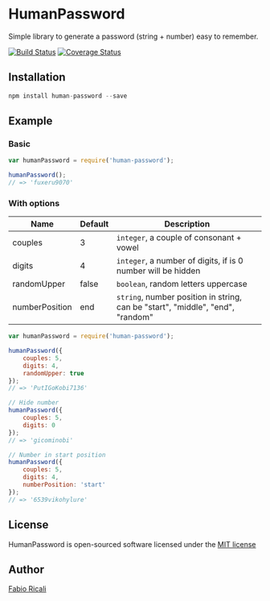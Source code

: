 # HumanPassword
Simple library to generate a password (string + number) easy to remember.

[![Build Status](https://travis-ci.org/fabioricali/HumanPassword.svg?branch=master)](https://travis-ci.org/fabioricali/HumanPassword) [![Coverage Status](https://coveralls.io/repos/github/fabioricali/HumanPassword/badge.svg?branch=master)](https://coveralls.io/github/fabioricali/HumanPassword?branch=master)

## Installation

```javascript
npm install human-password --save
```

## Example
### Basic
```javascript
var humanPassword = require('human-password');

humanPassword();
// => 'fuxeru9070'
```

### With options

Name | Default | Description
-|-|-
couples | 3 | `integer`, a couple of consonant + vowel
digits | 4 | `integer`, a number of digits, if is 0 number will be hidden
randomUpper | false | `boolean`, random letters uppercase
numberPosition | end | `string`, number position in string, can be "start", "middle", "end", "random"

```javascript
var humanPassword = require('human-password');

humanPassword({
    couples: 5,
    digits: 4,
    randomUpper: true
});
// => 'PutIGoKobi7136'

// Hide number
humanPassword({
    couples: 5,
    digits: 0
});
// => 'gicominobi'

// Number in start position
humanPassword({
    couples: 5,
    digits: 4,
    numberPosition: 'start'
});
// => '6539vikohylure'
```

## License
HumanPassword is open-sourced software licensed under the [MIT license](http://opensource.org/licenses/MIT)

## Author
[Fabio Ricali](http://rica.li)